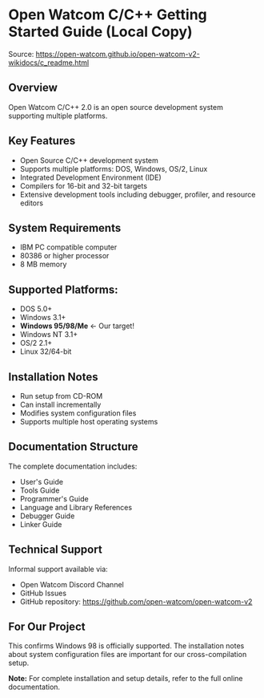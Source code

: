 # Open Watcom C/C++ Getting Started Guide (Local Copy)

Source: https://open-watcom.github.io/open-watcom-v2-wikidocs/c_readme.html

## Overview

Open Watcom C/C++ 2.0 is an open source development system supporting multiple platforms.

## Key Features
- Open Source C/C++ development system
- Supports multiple platforms: DOS, Windows, OS/2, Linux
- Integrated Development Environment (IDE)
- Compilers for 16-bit and 32-bit targets
- Extensive development tools including debugger, profiler, and resource editors

## System Requirements
- IBM PC compatible computer
- 80386 or higher processor
- 8 MB memory

## Supported Platforms:
- DOS 5.0+
- Windows 3.1+
- **Windows 95/98/Me** ← Our target!
- Windows NT 3.1+
- OS/2 2.1+
- Linux 32/64-bit

## Installation Notes
- Run setup from CD-ROM
- Can install incrementally
- Modifies system configuration files
- Supports multiple host operating systems

## Documentation Structure
The complete documentation includes:
- User's Guide
- Tools Guide
- Programmer's Guide
- Language and Library References
- Debugger Guide
- Linker Guide

## Technical Support
Informal support available via:
- Open Watcom Discord Channel
- GitHub Issues
- GitHub repository: https://github.com/open-watcom/open-watcom-v2

## For Our Project
This confirms Windows 98 is officially supported. The installation notes about system configuration files are important for our cross-compilation setup.

**Note:** For complete installation and setup details, refer to the full online documentation.